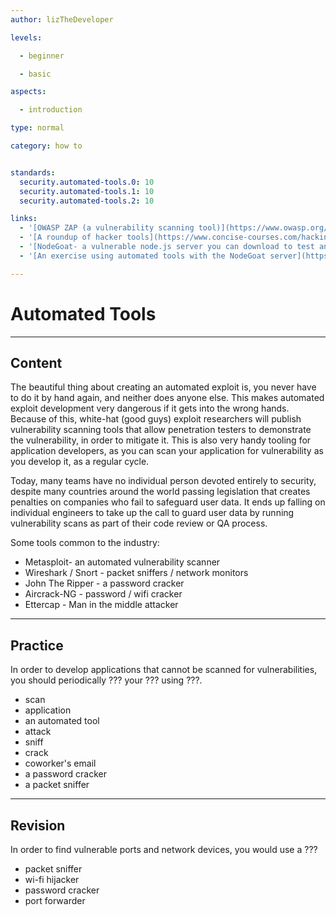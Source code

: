 ```yaml
---
author: lizTheDeveloper

levels:

  - beginner

  - basic

aspects:

  - introduction

type: normal

category: how to


standards:
  security.automated-tools.0: 10
  security.automated-tools.1: 10
  security.automated-tools.2: 10

links:
  - '[OWASP ZAP (a vulnerability scanning tool)](https://www.owasp.org/index.php/OWASP_Zed_Attack_Proxy_Project)'
  - '[A roundup of hacker tools](https://www.concise-courses.com/hacking-tools/top-ten/)'
  - '[NodeGoat- a vulnerable node.js server you can download to test and validate tools](https://github.com/OWASP/NodeGoat)'
  - '[An exercise using automated tools with the NodeGoat server](https://f0.holisticinfosecforwebdevelopers.com/chap06.html#process-agile-development-and-practices-security-regression-testing)'

---
```


# Automated Tools

---
## Content

The beautiful thing about creating an automated exploit is, you never have to do it by hand again, and neither does anyone else. This makes automated exploit development very dangerous if it gets into the wrong hands. Because of this, white-hat (good guys) exploit researchers will publish vulnerability scanning tools that allow penetration testers to demonstrate the vulnerability, in order to mitigate it. This is also very handy tooling for application developers, as you can scan your application for vulnerability as you develop it, as a regular cycle.

Today, many teams have no individual person devoted entirely to security, despite many countries around the world passing legislation that creates penalties on companies who fail to safeguard user data. It ends up falling on individual engineers to take up the call to guard user data by running vulnerability scans as part of their code review or QA process.

Some tools common to the industry:
- Metasploit- an automated vulnerability scanner
- Wireshark / Snort - packet sniffers / network monitors
- John The Ripper - a password cracker
- Aircrack-NG - password / wifi cracker
- Ettercap - Man in the middle attacker

---
## Practice

In order to develop applications that cannot be scanned for vulnerabilities, you should periodically ??? your ??? using ???.

* scan
* application
* an automated tool
* attack
* sniff
* crack
* coworker's email
* a password cracker
* a packet sniffer

---
## Revision

In order to find vulnerable ports and network devices, you would use a ???

* packet sniffer
* wi-fi hijacker
* password cracker
* port forwarder

